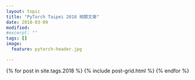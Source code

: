 ```yaml
---
layout: topic
title: "PyTorch Taipei 2018 相關文章"
date: 2018-03-09
modified:
#excerpt: ""
tags: []
image:
  feature: pytorch-header.jpg

---
```


<div class="tiles">
{% for post in site.tags.2018 %}
  {% include post-grid.html %}
{% endfor %}
</div>
